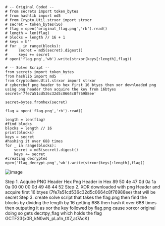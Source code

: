 ```
# -- Original Coded --
# from secrets import token_bytes
# from hashlib import md5
# from Crypto.Util.strxor import strxor
# secret = token_bytes(56)
# flag = open('original_flag.png','rb').read()
# length = len(flag)
# blocks = length // 16 + 1
# keys = b''
# for _ in range(blocks):
#     secret = md5(secret).digest()
#     keys += secret 
# open('flag.png','wb').write(strxor(keys[:length],flag))

# -- Solve Script --
from secrets import token_bytes
from hashlib import md5
from Cryptodome.Util.strxor import strxor
# cyberchef png header to hex first 16 btyes then xor downloaded png using png header then acquire the key from 16btyes 
secret='7fe7a51cd536c32d5c0664c8f76988ee'

secret=bytes.fromhex(secret)

flag = open('flag.png','rb').read()

length = len(flag)
#find blocks
blocks = length // 16 
print(blocks)
keys = secret
#hashing it over 688 times
for _ in range(blocks):
    secret = md5(secret).digest()
    keys += secret 
#creating decrypted
open('flag_decrypt.png','wb').write(strxor(keys[:length],flag))
```
![image](https://github.com/SoraAurora/Writeups_GCTF2023/assets/91508322/bc10e58a-f502-4525-ac47-4ca44cc46a4b)

Step 1. Acquire PNG Header Hex
Png Header in Hex
89 50 4e 47 0d 0a 1a 0a 00 00 00 0d 49 48 44 52
Step 2. XOR downloaded with png Header and acquire first 16 btyes (7fe7a51cd536c32d5c0664c8f76988ee) that will be secret
Step 3. create solve script that takes the flag.png then find the blocks by dividng the length by 16 getting 688 then hash it over 688 times
then outputing it as xor the key followed by flag.png cause xorxor original doing so gets decrtpy_flag which holds the flag
GCTF23{x0R_kN0wN_pLa1n_tX7_at7AcK}
